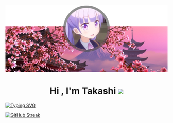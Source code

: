 <img src="banner.png" />

<h1 align="center"><b>Hi , I'm Takashi </b><img src="https://media.giphy.com/media/hvRJCLFzcasrR4ia7z/giphy.gif" width="35"></h1>

<a href="https://git.io/typing-svg"><img src="https://readme-typing-svg.herokuapp.com?font=Comfortaa&pause=1000&color=920071&center=true&vCenter=true&width=435&lines=Self+taught+Python+Developer;UI+Designer;Front+end+web+developer" alt="Typing SVG" /></a>

[![GitHub Streak](https://streak-stats.demolab.com/?user=DenverCoder1)](https://git.io/streak-stats)
